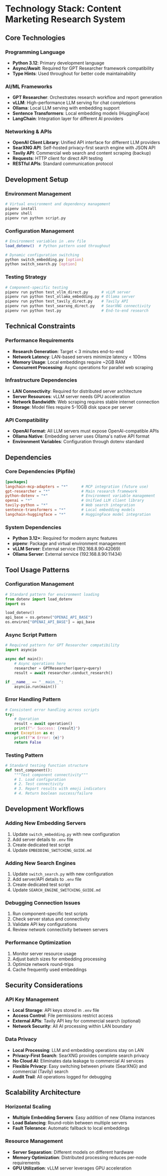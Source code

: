 # Technology Stack: Content Marketing Research System

## Core Technologies

### Programming Language
- **Python 3.12**: Primary development language
- **Async/Await**: Required for GPT Researcher framework compatibility
- **Type Hints**: Used throughout for better code maintainability

### AI/ML Frameworks
- **GPT Researcher**: Orchestrates research workflow and report generation
- **vLLM**: High-performance LLM serving for chat completions
- **Ollama**: Local LLM serving with embedding support
- **Sentence Transformers**: Local embedding models (HuggingFace)
- **LangChain**: Integration layer for different AI providers

### Networking & APIs
- **OpenAI Client Library**: Unified API interface for different LLM providers
- **SearXNG API**: Self-hosted privacy-first search engine with JSON API
- **Tavily API**: Commercial web search and content scraping (backup)
- **Requests**: HTTP client for direct API testing
- **RESTful APIs**: Standard communication protocol

## Development Setup

### Environment Management
```bash
# Virtual environment and dependency management
pipenv install
pipenv shell
pipenv run python script.py
```

### Configuration Management
```bash
# Environment variables in .env file
load_dotenv()  # Python pattern used throughout

# Dynamic configuration switching
python switch_embedding.py [option]
python switch_search.py [option]
```

### Testing Strategy
```bash
# Component-specific testing
pipenv run python test_vllm_direct.py      # vLLM server
pipenv run python test_ollama_embedding.py # Ollama server
pipenv run python test_tavily_direct.py    # Tavily API
pipenv run python test_searxng_direct.py   # SearXNG connectivity
pipenv run python test.py                  # End-to-end research
```

## Technical Constraints

### Performance Requirements
- **Research Generation**: Target < 3 minutes end-to-end
- **Network Latency**: LAN-based servers minimize latency < 100ms
- **Memory Usage**: Local embeddings require ~2GB RAM
- **Concurrent Processing**: Async operations for parallel web scraping

### Infrastructure Dependencies
- **LAN Connectivity**: Required for distributed server architecture
- **Server Resources**: vLLM server needs GPU acceleration
- **Network Bandwidth**: Web scraping requires stable internet connection
- **Storage**: Model files require 5-10GB disk space per server

### API Compatibility
- **OpenAI Format**: All LLM servers must expose OpenAI-compatible APIs
- **Ollama Native**: Embedding server uses Ollama's native API format
- **Environment Variables**: Configuration through dotenv standard

## Dependencies

### Core Dependencies (Pipfile)
```toml
[packages]
langchain-mcp-adapters = "*"      # MCP integration (future use)
gpt-researcher = "*"              # Main research framework
python-dotenv = "*"               # Environment variable management
openai = "*"                      # Unified LLM client library
tavily-python = "*"               # Web search integration
sentence-transformers = "*"       # Local embedding models
langchain-huggingface = "*"       # HuggingFace model integration
```

### System Dependencies
- **Python 3.12+**: Required for modern async features
- **pipenv**: Package and virtual environment management
- **vLLM Server**: External service (192.168.8.90:42069)
- **Ollama Server**: External service (192.168.8.90:11434)

## Tool Usage Patterns

### Configuration Management
```python
# Standard pattern for environment loading
from dotenv import load_dotenv
import os

load_dotenv()
api_base = os.getenv("OPENAI_API_BASE")
os.environ["OPENAI_API_BASE"] = api_base
```

### Async Script Pattern
```python
# Required pattern for GPT Researcher compatibility
import asyncio

async def main():
    # Async operations here
    researcher = GPTResearcher(query=query)
    result = await researcher.conduct_research()

if __name__ == "__main__":
    asyncio.run(main())
```

### Error Handling Pattern
```python
# Consistent error handling across scripts
try:
    # Operation
    result = await operation()
    print(f"✅ Success: {result}")
except Exception as e:
    print(f"❌ Error: {e}")
    return False
```

### Testing Pattern
```python
# Standard testing function structure
def test_component():
    """Test component connectivity"""
    # 1. Load configuration
    # 2. Test connectivity
    # 3. Report results with emoji indicators
    # 4. Return boolean success/failure
```

## Development Workflows

### Adding New Embedding Servers
1. Update `switch_embedding.py` with new configuration
2. Add server details to `.env` file
3. Create dedicated test script
4. Update `EMBEDDING_SWITCHING_GUIDE.md`

### Adding New Search Engines
1. Update `switch_search.py` with new configuration
2. Add server/API details to `.env` file
3. Create dedicated test script
4. Update `SEARCH_ENGINE_SWITCHING_GUIDE.md`

### Debugging Connection Issues
1. Run component-specific test scripts
2. Check server status and connectivity
3. Validate API key configurations
4. Review network connectivity between servers

### Performance Optimization
1. Monitor server resource usage
2. Adjust batch sizes for embedding processing
3. Optimize network round-trips
4. Cache frequently used embeddings

## Security Considerations

### API Key Management
- **Local Storage**: API keys stored in `.env` file
- **Access Control**: File permissions restrict access
- **External APIs**: Tavily API key for commercial search (optional)
- **Network Security**: All AI processing within LAN boundary

### Data Privacy
- **Local Processing**: LLM and embedding operations stay on LAN
- **Privacy-First Search**: SearXNG provides complete search privacy
- **No Cloud AI**: Eliminates data leakage to commercial AI services
- **Flexible Privacy**: Easy switching between private (SearXNG) and commercial (Tavily) search
- **Audit Trail**: All operations logged for debugging

## Scalability Architecture

### Horizontal Scaling
- **Multiple Embedding Servers**: Easy addition of new Ollama instances
- **Load Balancing**: Round-robin between multiple servers
- **Fault Tolerance**: Automatic fallback to local embeddings

### Resource Management
- **Server Separation**: Different models on different hardware
- **Memory Optimization**: Distributed processing reduces per-node requirements
- **GPU Utilization**: vLLM server leverages GPU acceleration
